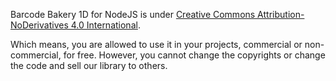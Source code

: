 ﻿Barcode Bakery 1D for NodeJS is under [Creative Commons Attribution-NoDerivatives 4.0 International](https://creativecommons.org/licenses/by-nd/4.0/deed.en).

Which means, you are allowed to use it in your projects, commercial or non-commercial, for free. However, you cannot change the copyrights or change the code and sell our library to others.
